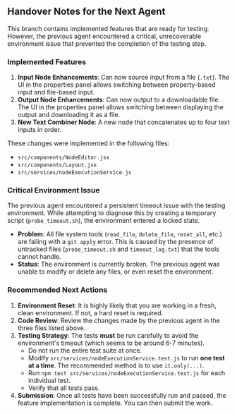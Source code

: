 ## Handover Notes for the Next Agent

This branch contains implemented features that are ready for testing. However, the previous agent encountered a critical, unrecoverable environment issue that prevented the completion of the testing step.

### Implemented Features

1.  **Input Node Enhancements**: Can now source input from a file (`.txt`). The UI in the properties panel allows switching between property-based input and file-based input.
2.  **Output Node Enhancements**: Can now output to a downloadable file. The UI in the properties panel allows switching between displaying the output and downloading it as a file.
3.  **New Text Combiner Node**: A new node that concatenates up to four text inputs in order.

These changes were implemented in the following files:
-   `src/components/NodeEditor.jsx`
-   `src/components/Layout.jsx`
-   `src/services/nodeExecutionService.js`

### Critical Environment Issue

The previous agent encountered a persistent timeout issue with the testing environment. While attempting to diagnose this by creating a temporary script (`probe_timeout.sh`), the environment entered a locked state.

-   **Problem**: All file system tools (`read_file`, `delete_file`, `reset_all`, etc.) are failing with a `git apply` error. This is caused by the presence of untracked files (`probe_timeout.sh` and `timeout_log.txt`) that the tools cannot handle.
-   **Status**: The environment is currently broken. The previous agent was unable to modify or delete any files, or even reset the environment.

### Recommended Next Actions

1.  **Environment Reset**: It is highly likely that you are working in a fresh, clean environment. If not, a hard reset is required.
2.  **Code Review**: Review the changes made by the previous agent in the three files listed above.
3.  **Testing Strategy**: The tests **must** be run carefully to avoid the environment's timeout (which seems to be around 6-7 minutes).
    -   Do not run the entire test suite at once.
    -   Modify `src/services/nodeExecutionService.test.js` to run **one test at a time**. The recommended method is to use `it.only(...)`.
    -   Run `npm test src/services/nodeExecutionService.test.js` for each individual test.
    -   Verify that all tests pass.
4.  **Submission**: Once all tests have been successfully run and passed, the feature implementation is complete. You can then submit the work.
